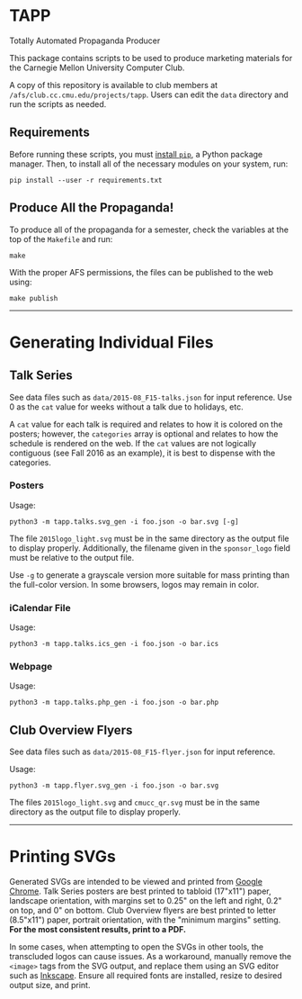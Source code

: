# TAPP
Totally Automated Propaganda Producer

This package contains scripts to be used to produce marketing materials for the
Carnegie Mellon University Computer Club.

A copy of this repository is available to club members at
`/afs/club.cc.cmu.edu/projects/tapp`.
Users can edit the `data` directory and run the scripts as needed.

## Requirements

Before running these scripts, you must [install `pip`](https://pip.pypa.io/en/latest/installation/),
a Python package manager.  Then, to install all of the necessary modules on your system, run:

    pip install --user -r requirements.txt

## Produce All the Propaganda!

To produce all of the propaganda for a semester,
check the variables at the top of the `Makefile` and run:

    make

With the proper AFS permissions, the files can be published to the web using:

    make publish

----

# Generating Individual Files

## Talk Series

See data files such as `data/2015-08_F15-talks.json` for input reference.
Use 0 as the `cat` value for weeks without a talk due to holidays, etc.

A `cat` value for each talk is required and relates to how it is colored on the posters;
however, the `categories` array is optional and relates to how the schedule is rendered on the web.
If the `cat` values are not logically contiguous (see Fall 2016 as an example), it is best to dispense with the categories.

### Posters

Usage:

    python3 -m tapp.talks.svg_gen -i foo.json -o bar.svg [-g]

The file `2015logo_light.svg` must be in the same directory as the output file
to display properly.  Additionally, the filename given in the `sponsor_logo`
field must be relative to the output file.

Use `-g` to generate a grayscale version more suitable for mass printing
than the full-color version.  In some browsers, logos may remain in color.

### iCalendar File

Usage:

    python3 -m tapp.talks.ics_gen -i foo.json -o bar.ics

### Webpage

Usage:

    python3 -m tapp.talks.php_gen -i foo.json -o bar.php

## Club Overview Flyers

See data files such as `data/2015-08_F15-flyer.json` for input reference.

Usage:

    python3 -m tapp.flyer.svg_gen -i foo.json -o bar.svg

The files `2015logo_light.svg` and `cmucc_qr.svg` must be in the same directory
as the output file to display properly.

----

# Printing SVGs

Generated SVGs are intended to be viewed and printed from [Google
Chrome](https://www.google.com/chrome/browser/).  Talk Series posters are best
printed to tabloid (17"x11") paper, landscape orientation, with margins set to
0.25" on the left and right, 0.2" on top, and 0" on bottom.  Club Overview
flyers are best printed to letter (8.5"x11") paper, portrait orientation, with
the "minimum margins" setting.  **For the most consistent results, print to a
PDF.**

In some cases, when attempting to open the SVGs in other tools, the transcluded logos
can cause issues.  As a workaround, manually remove the `<image>` tags from the
SVG output, and replace them using an SVG editor such as
[Inkscape](http://www.inkscape.org/en/).  Ensure all required fonts are
installed, resize to desired output size, and print.

